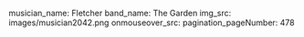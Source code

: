 musician_name: Fletcher
band_name: The Garden
img_src: images/musician2042.png
onmouseover_src: 
pagination_pageNumber: 478